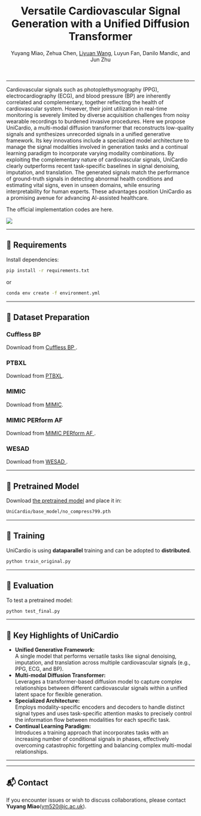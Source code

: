 <div align="center">
  <div>
    <h1>
        Versatile Cardiovascular Signal Generation with a Unified Diffusion Transformer
    </h1>
  </div>

  <div>
    Yuyang Miao</strong>,  
    Zehua Chen</strong></a>,   
    <a href="https://lywang3081.github.io/">Liyuan Wang</a>,
    Luyun Fan,
    Danilo Mandic,
    and Jun Zhu
  </div>

  <br/>
  <br/>
</div>

---

Cardiovascular signals such as photoplethysmography (PPG), electrocardiography (ECG), and blood pressure (BP) are inherently correlated and complementary, together reflecting the health of cardiovascular system. However, their joint utilization in real-time monitoring is severely limited by diverse acquisition challenges from noisy wearable recordings to burdened invasive procedures. Here we propose UniCardio, a multi-modal diffusion transformer that reconstructs low-quality signals and synthesizes unrecorded signals in a unified generative framework. Its key innovations include a specialized model architecture to manage the signal modalities involved in generation tasks and a continual learning paradigm to incorporate varying modality combinations. By exploiting the complementary nature of cardiovascular signals, UniCardio clearly outperforms recent task-specific baselines in signal denoising, imputation, and translation. The generated signals match the performance of ground-truth signals in detecting abnormal health conditions and estimating vital signs, even in unseen domains, while ensuring interpretability for human experts. These advantages position UniCardio as a promising avenue for advancing AI-assisted healthcare.

The official implementation codes are here.

![](framework.png)

---

## 🔧 Requirements

Install dependencies:

```bash
pip install -r requirements.txt
```

or

```bash
conda env create -f environment.yml
```

---

## 📂 Dataset Preparation

### Cuffless BP 

Download from [Cuffless BP ](https://archive.ics.uci.edu/dataset/340/cuff+less+blood+pressure+estimation).


### PTBXL

Download from [PTBXL](https://physionet.org/content/ptb-xl/1.0.3/).

### MIMIC

Download from [MIMIC](https://physionet.org/content/mimicdb/1.0.0/).

### MIMIC PERform AF 

Download from [MIMIC PERform AF ](https://ppg-beats.readthedocs.io/en/latest/datasets/mimic_perform_af/).

### WESAD

Download from [WESAD ](https://archive.ics.uci.edu/dataset/465/wesad+wearable+stress+and+affect+detection).


---

## 🧠 Pretrained Model

Download [the pretrained model](https://www.dropbox.com/scl/fo/4tnumdlwg48fcurk1bxnp/AMrluHHcl3xuLrgoriJfAu8?rlkey=nn9z0t7l5j8254uze4o53xnte&st=qvetpwvu&dl=0)
and place it in:

```bash
UniCardio/base_model/no_compress799.pth
```

---

## 🚀 Training

UniCardio is using **dataparallel** training and can be adopted to **distributed**.

```bash
python train_original.py
```

---

## 🧩 Evaluation

To test a pretrained model:

```bash
python test_final.py
```
---

## 🧭 Key Highlights of UniCardio

- **Unified Generative Framework:**  
  A single model that performs versatile tasks like signal denoising, imputation, and translation across multiple cardiovascular signals (e.g., PPG, ECG, and BP).
- **Multi-modal Diffusion Transformer:**  
  Leverages a transformer-based diffusion model to capture complex relationships between different cardiovascular signals within a unified latent space for flexible generation.
- **Specialized Architecture:**  
  Employs modality-specific encoders and decoders to handle distinct signal types and uses task-specific attention masks to precisely control the information flow between modalities for each specific task.
- **Continual Learning Paradigm:**  
  Introduces a training approach that incorporates tasks with an increasing number of conditional signals in phases, effectively overcoming catastrophic forgetting and balancing complex multi-modal relationships.

---

---

## 📬 Contact

If you encounter issues or wish to discuss collaborations, please contact **Yuyang Miao**(ym520@ic.ac.uk).

